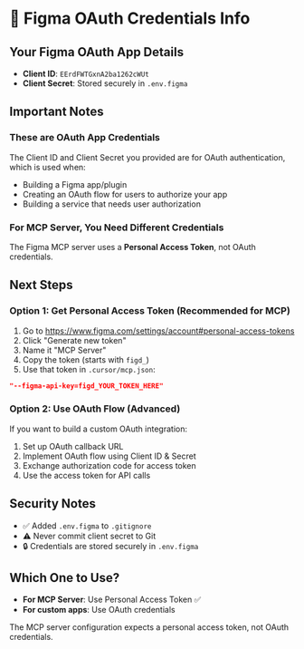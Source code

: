 # 🔐 Figma OAuth Credentials Info

## Your Figma OAuth App Details
- **Client ID**: `EErdFWTGxnA2ba1262cWUt`
- **Client Secret**: Stored securely in `.env.figma`

## Important Notes

### These are OAuth App Credentials
The Client ID and Client Secret you provided are for OAuth authentication, which is used when:
- Building a Figma app/plugin
- Creating an OAuth flow for users to authorize your app
- Building a service that needs user authorization

### For MCP Server, You Need Different Credentials
The Figma MCP server uses a **Personal Access Token**, not OAuth credentials.

## Next Steps

### Option 1: Get Personal Access Token (Recommended for MCP)
1. Go to https://www.figma.com/settings/account#personal-access-tokens
2. Click "Generate new token"
3. Name it "MCP Server"
4. Copy the token (starts with `figd_`)
5. Use that token in `.cursor/mcp.json`:
```json
"--figma-api-key=figd_YOUR_TOKEN_HERE"
```

### Option 2: Use OAuth Flow (Advanced)
If you want to build a custom OAuth integration:
1. Set up OAuth callback URL
2. Implement OAuth flow using Client ID & Secret
3. Exchange authorization code for access token
4. Use the access token for API calls

## Security Notes
- ✅ Added `.env.figma` to `.gitignore`
- ⚠️ Never commit client secret to Git
- 🔒 Credentials are stored securely in `.env.figma`

## Which One to Use?
- **For MCP Server**: Use Personal Access Token ✅
- **For custom apps**: Use OAuth credentials

The MCP server configuration expects a personal access token, not OAuth credentials.